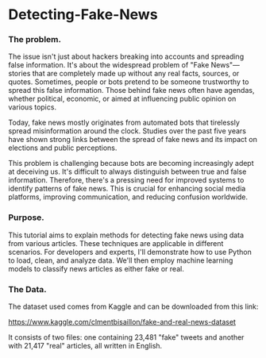 # Detecting-Fake-News
### The problem.

The issue isn't just about hackers breaking into accounts and spreading false information. It's about the widespread problem of "Fake News"—stories that are completely made up without any real facts, sources, or quotes. Sometimes, people or bots pretend to be someone trustworthy to spread this false information. Those behind fake news often have agendas, whether political, economic, or aimed at influencing public opinion on various topics.

Today, fake news mostly originates from automated bots that tirelessly spread misinformation around the clock. Studies over the past five years have shown strong links between the spread of fake news and its impact on elections and public perceptions.

This problem is challenging because bots are becoming increasingly adept at deceiving us. It's difficult to always distinguish between true and false information. Therefore, there's a pressing need for improved systems to identify patterns of fake news. This is crucial for enhancing social media platforms, improving communication, and reducing confusion worldwide.

### Purpose.

This tutorial aims to explain methods for detecting fake news using data from various articles. These techniques are applicable in different scenarios. For developers and experts, I'll demonstrate how to use Python to load, clean, and analyze data. We'll then employ machine learning models to classify news articles as either fake or real.

### The Data.
The dataset used comes from Kaggle and can be downloaded from this link:

https://www.kaggle.com/clmentbisaillon/fake-and-real-news-dataset

It consists of two files: one containing 23,481 "fake" tweets and another with 21,417 "real" articles, all written in English.




